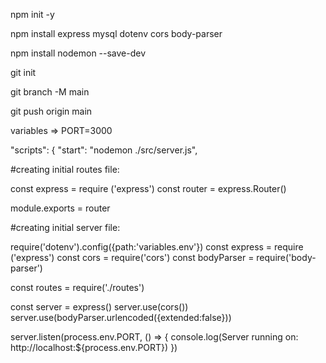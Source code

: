 npm init -y

npm install express mysql dotenv cors body-parser

npm install nodemon --save-dev

git init

git branch -M main

git push origin main


variables => PORT=3000

"scripts": { "start": "nodemon ./src/server.js",

#creating initial routes file:

const express = require ('express') const router = express.Router()

module.exports = router

#creating initial server file:

require('dotenv').config({path:'variables.env'}) const express = require ('express') const cors = require('cors') const bodyParser = require('body-parser')

const routes = require('./routes')

const server = express() server.use(cors()) server.use(bodyParser.urlencoded({extended:false}))

server.listen(process.env.PORT, () => { console.log(Server running on: http://localhost:${process.env.PORT}) })
